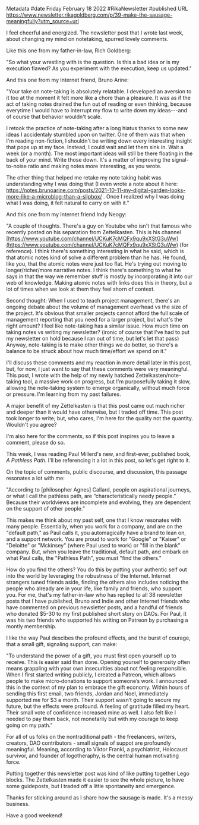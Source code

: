 Metadata
	#date Friday February 18 2022
	#RikaNewsletter 
	#published 
URL
	https://www.newsletter.rikagoldberg.com/p/39-make-the-sausage-meaningfully?utm_source=url
	
I feel cheerful and energized. The newsletter post that I wrote last week, about changing my mind on notetaking, spurred lovely comments. 

Like this one from my father-in-law, Rich Goldberg:

"So what your wrestling with is the question. Is this a bad idea or is my execution flawed? As you experiment with the execution, keep us updated."

And this one from my Internet friend, Bruno Arine: 

"Your take on note-taking is absolutely relatable. I developed an aversion to it too at the moment it felt more like a chore than a pleasure. It was as if the act of taking notes drained the fun out of reading or even thinking, because everytime I would have to interrupt my flow to write down my ideas---and of course that behavior wouldn't scale.

I retook the practice of note-taking after a long hiatus thanks to some new ideas I accidentaly stumbled upon on twitter. One of them was that when I'm reading non-fiction, I shouldn't be writing down every interesting insight that pops up at my face. Instead, I could wait and let them sink in. Wait a week (or a month). The most important ideas will still be there floating in the back of your mind. Write those down. It's a matter of improving the signal-to-noise ratio and making notes more interesting, as you wrote.

The other thing that helped me retake my note taking habit was understanding why I was doing that (I even wrote a note about it here: https://notes.brunoarine.com/posts/2021-10-11-my-digital-garden-looks-more-like-a-microblog-than-a-slipbox/ . Once I realized why I was doing what I was doing, it felt natural to carry on with it."

And this one from my Internet friend Indy Neogy:

"A couple of thoughts. There's a guy on Youtube who isn't that famous who recently posted on his separation from Zettelkasten. This is his channel [https://www.youtube.com/channel/UCKuK7cMQFx9qu9xXStG3uWw](https://www.youtube.com/channel/UCKuK7cMQFx9qu9xXStG3uWw) (for reference). I think there's something interesting in what he said, which is that atomic notes kind of solve a different problem than he has. He found, like you, that the atomic notes were just too flat. He's trying out moving to longer/richer/more narrative notes. I think there's something to what he says in that the way we remember stuff is mostly by incorporating it into our web of knowledge. Making atomic notes with links does this in theory, but a lot of times when we look at them they feel shorn of context.

Second thought: When I used to teach project management, there's an ongoing debate about the volume of management overhead vs the size of the project. It's obvious that smaller projects cannot afford the full scale of management reporting that you need for a larger project, but what's the right amount? I feel like note-taking has a similar issue. How much time on taking notes vs writing my newsletter? (ironic of course that I've had to put my newsletter on hold because I ran out of time, but let's let that pass) Anyway, note-taking is to make other things we do better, so there's a balance to be struck about how much time/effort we spend on it."

I'll discuss these comments and my reaction in more detail later in this post, but, for now, I just want to say that these comments were very meaningful. This post, I wrote with the help of my newly hatched Zettelkasten/note-taking tool, a massive work on progress, but I'm purposefully taking it slow, allowing the note-taking system to emerge organically, without much force or pressure. I'm learning from my past failures. 

A major benefit of my Zettelkasten is that this post came out much richer and deeper than it would have otherwise, but I traded off time. This post took longer to write; but, who cares, I'm here for the quality not the quantity. Wouldn't you agree? 

I'm also here for the comments, so if this post inspires you to leave a comment, please do so. 

This week, I was reading Paul Millerd's new, and first-ever, published book, *A Pathless Path*. I'll be referencing it a lot in this post, so let's get right to it. 

On the topic of comments, public discourse, and discussion, this passage resonates a lot with me: 

"According to [philosopher Agnes] Callard, people on aspirational journeys, or what I call the pathless path, are “characteristically needy people.” Because their worldviews are incomplete and evolving, they are dependent on the support of other people.”

This makes me think about my past self, one that I know resonates with many people. Essentially, when you work for a company, and are on the "default path," as Paul calls it, you automagically have a brand to lean on, and a support network. You are proud to work for "Google" or "Kaiser" or "Deloitte" or "Mckinsey" (where Paul used to work) or "fill in the blank" company. But, when you leave the traditional, default path, and embark on what Paul calls, the "Pathless Path", you must "find the others."

How do you find the others? You do this by putting your authentic self out into the world by leveraging the robustness of the Internet. Internet strangers tuned friends aside, finding the others also includes noticing the people who already are in your life, like family and friends, who support you. For me, that's my father-in-law who has replied to all 38 newsletter posts that I have published, Bruno and Indie and other Internet friends who have commented on previous newsletter posts, and a handful of friends who donated $5-30 to my first published short story on DAOs. For Paul, it was his two friends who supported his writing on Patreon by purchasing a montly membership.

I like the way Paul descibes the profound effects, and the burst of courage, that a small gift, signaling support, can make:

"To understand the power of a gift, you must first open yourself up to receive. This is easier said than done. Opening yourself to generosity often means grappling with your own insecurities about not feeling responsible. When I first started writing publicly, I created a Patreon, which allows people to make micro‑donations to support someone’s work. I announced this in the context of my plan to embrace the gift economy. Within hours of sending this first email, two friends, Jordan and Noel, immediately supported me for $3 a month. Their support wasn’t going to secure my future, but the effects were profound. A feeling of gratitude filled my heart. Their small vote of confidence increased mine as well. I also felt like I needed to pay them back, not monetarily but with my courage to keep going on my path.”

For all of us folks on the nontraditional path - the freelancers, writers, creators, DAO contributors - small signals of suppot are profoundly meaningful. Meaning, according to Viktor Frankl, a psychiatrist, Holocaust survivor, and founder of logotheraphy, is the central human motivating force.

Putting together this newsletter post was kind of like putting together Lego blocks. The Zettelkasten made it easier to see the whole picture, to have some guideposts, but I traded off a little spontaneity and emergence. 

Thanks for sticking around as I share how the sausage is made. It's a messy business. 

Have a good weekend!






